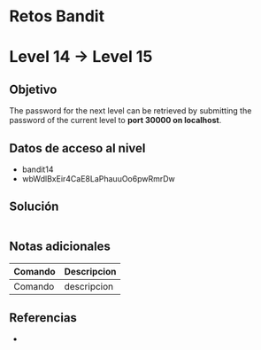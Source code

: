 # Retos Bandit

# Level 14 → Level 15

## Objetivo
The password for the next level can be retrieved by submitting the password of the current level to **port 30000 on localhost**.

## Datos de acceso al nivel
- bandit14
- wbWdlBxEir4CaE8LaPhauuOo6pwRmrDw

## Solución
```bash
```
## Notas adicionales
| Comando | Descripcion |
|---------|-------------|
| Comando | descripcion |

## Referencias
- []()